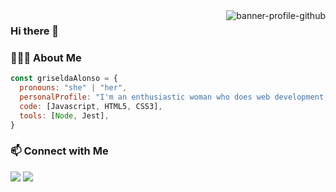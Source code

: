 <img src="https://i.ibb.co/2558JrY/banner-profile-github.png" alt="banner-profile-github" border="0" align="right">

### Hi there 👋

### 👨🏻‍💻 About Me </h3>


```javascript
const griseldaAlonso = {
  pronouns: "she" | "her",
  personalProfile: "I'm an enthusiastic woman who does web development, passionate about problem solving and a lifelong learner.",
  code: [Javascript, HTML5, CSS3],
  tools: [Node, Jest],
}
```

### 📫 Connect with Me

<p align="left">
<a href="https://www.linkedin.com/in/griselda-alonso-g/"><img src="https://img.shields.io/badge/-Griselda%20Alonso%20-0077B5?style=flat&logo=Linkedin&logoColor=white"/></a>
<a href="mailto:griselda.alonso.g@gmail.com"><img src="https://img.shields.io/badge/-griselda.alonso.g@gmail.com-D14836?style=flat&logo=Gmail&logoColor=white"/></a>
</p>

<!--
**GriseldaAlonso/GriseldaAlonso** is a ✨ _special_ ✨ repository because its `README.md` (this file) appears on your GitHub profile.

Here are some ideas to get you started:

- 🔭 I’m currently working on ...
- 🌱 I’m currently learning ...
- 👯 I’m looking to collaborate on ...
- 🤔 I’m looking for help with ...
- 💬 Ask me about ...
- 📫 How to reach me: ...
- 😄 Pronouns: ...
- ⚡ Fun fact: ...
-->

